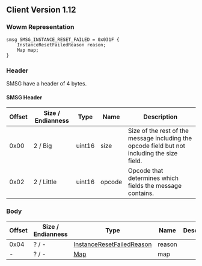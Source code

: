 ## Client Version 1.12

### Wowm Representation
```rust,ignore
smsg SMSG_INSTANCE_RESET_FAILED = 0x031F {
    InstanceResetFailedReason reason;
    Map map;
}
```
### Header
SMSG have a header of 4 bytes.

#### SMSG Header
| Offset | Size / Endianness | Type   | Name   | Description |
| ------ | ----------------- | ------ | ------ | ----------- |
| 0x00   | 2 / Big           | uint16 | size   | Size of the rest of the message including the opcode field but not including the size field.|
| 0x02   | 2 / Little        | uint16 | opcode | Opcode that determines which fields the message contains.|

### Body

| Offset | Size / Endianness | Type | Name | Description | Comment |
| ------ | ----------------- | ---- | ---- | ----------- | ------- |
| 0x04 | ? / - | [InstanceResetFailedReason](instanceresetfailedreason.md) | reason |  |  |
| - | ? / - | [Map](map.md) | map |  |  |

